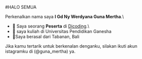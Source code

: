 #HALO SEMUA



Perkenalkan nama saya **I Gd Ny Werdyana Guna Mertha**.\

- 🌱 Saya seorang **Peserta** di [Dicoding](https://www.dicoding.com/).\
- 🌱 saya kuliah di Universitas Pendidikan Ganesha
- 🌱Saya berasal dari Tabanan, Bali

Jika kamu tertarik untuk berkenalan denganku, silakan ikuti akun istagramku di (@guna_mertha) ya.
